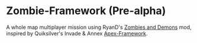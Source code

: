 # Zombie-Framework (Pre-alpha)

A whole map multiplayer mission using RyanD's [Zombies and Demons] mod,
inspired by Quiksilver's Invade & Annex [Apex-Framework].

[Zombies and Demons]: https://steamcommunity.com/sharedfiles/filedetails/?id=501966277
[Apex-Framework]: https://github.com/auQuiksilver/Apex-Framework
